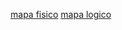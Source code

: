 [mapa fisico](https://docs.google.com/document/d/1wgdx07xMgtp0YWSA7m8zbXRIYEflvr2zyppeLxLOwOg/edit?usp=drive_link)
[mapa logico](https://drive.google.com/file/d/1qu-H14SF3WuObdKgN4B2Ua0bLOoh-YSK/view?usp=drive_link)
